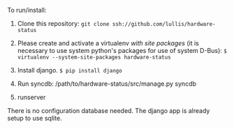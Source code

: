 To run/install:

  1. Clone this repository: `git clone ssh://github.com/lullis/hardware-status`
 
  2. Please create and activate a virtualenv *with site packages* (it
     is necessary to use system python's packages for use of system
     D-Bus): `$ virtualenv --system-site-packages hardware-status`

  3. Install django. `$ pip install django`
  4. Run syncdb: /path/to/hardware-status/src/manage.py syncdb
  5. runserver

There is no configuration database needed. The django app is already setup to use sqlite.
